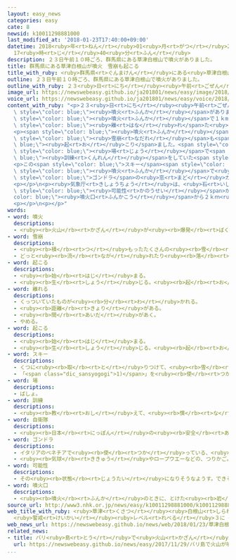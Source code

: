 ```yaml
---
layout: easy_news
categories: easy
cate: 8
newsid: k10011298881000
last_modified_at: '2018-01-23T17:40:00+09:00'
datetime: 2018<ruby>年<rt>ねん</rt></ruby>01<ruby>月<rt>がつ</rt></ruby>23<ruby>日<rt>にち</rt></ruby>
  17<ruby>時<rt>じ</rt></ruby>40<ruby>分<rt>ふん</rt></ruby>
description: ２３日午前１０時ごろ、群馬県にある草津白根山で噴火がありました。
title: 群馬県にある草津白根山が噴火　雪崩も起こる
title_with_ruby: <ruby>群馬県<rt>ぐんまけん</rt></ruby>にある<ruby>草津白根山<rt>くさつしらねさん</rt></ruby>が<ruby>噴火<rt>ふんか</rt></ruby>　<ruby>雪崩<rt>なだれ</rt></ruby>も<ruby>起<rt>お</rt></ruby>こる
outline: ２３日午前１０時ごろ、群馬県にある草津白根山で噴火がありました。
outline_with_ruby: ２３<ruby>日<rt>にち</rt></ruby><ruby>午前<rt>ごぜん</rt></ruby>１０<ruby>時<rt>じ</rt></ruby>ごろ、<ruby>群馬県<rt>ぐんまけん</rt></ruby>にある<ruby>草津白根山<rt>くさつしらねさん</rt></ruby>で<ruby>噴火<rt>ふんか</rt></ruby>がありました。
image_url: https://newswebeasy.github.io/ja201801/news/easy/image/2018/01/23/k10011298881000.jpg
voice_url: https://newswebeasy.github.io/ja201801/news/easy/voice/2018/01/23/k10011298881000.mp3
content_with_ruby: "<p>２３<ruby>日<rt>にち</rt></ruby><ruby>午前<rt>ごぜん</rt></ruby>１０<ruby>時<rt>じ</rt></ruby>ごろ、<ruby>群馬県<rt>ぐんまけん</rt></ruby>にある<ruby>草津白根山<rt>くさつしらねさん</rt></ruby>で<span\
  \ style=\"color: blue;\"><ruby>噴火<rt>ふんか</rt></ruby></span>がありました。</p>\n<p><ruby>気象庁<rt>きしょうちょう</rt></ruby>によると、この<span\
  \ style=\"color: blue;\"><ruby>噴火<rt>ふんか</rt></ruby></span>で１ｋm<ruby>以上<rt>いじょう</rt></ruby><span\
  \ style=\"color: blue;\"><ruby>離<rt>はな</rt></ruby>れ</span>た<ruby>場所<rt>ばしょ</rt></ruby>まで<ruby>石<rt>いし</rt></ruby>が<ruby>飛<rt>と</rt></ruby>びました。</p>\n\
  <p><span style=\"color: blue;\"><ruby>噴火<rt>ふんか</rt></ruby></span>した<ruby>山<rt>やま</rt></ruby>のすぐ<ruby>近<rt>ちか</rt></ruby>くにある<ruby>草津国際<rt>くさつこくさい</rt></ruby>スキー<ruby>場<rt>じょう</rt></ruby>では<span\
  \ style=\"color: blue;\"><ruby>雪崩<rt>なだれ</rt></ruby></span>も<span style=\"color:\
  \ blue;\"><ruby>起<rt>お</rt></ruby>こり</span>ました。<span style=\"color: blue;\">スキー</span><span\
  \ style=\"color: blue;\"><ruby>場<rt>じょう</rt></ruby></span>で<span style=\"color:\
  \ blue;\"><ruby>訓練<rt>くんれん</rt></ruby></span>をしていた<span style=\"color: blue;\"><ruby>自衛隊<rt>じえいたい</rt></ruby></span>の<ruby>人<rt>ひと</rt></ruby>が<ruby>１人<rt>ひとり</rt></ruby><ruby>亡<rt>な</rt></ruby>くなって、６<ruby>人<rt>にん</rt></ruby>がけがをしました。</p>\n\
  <p>この<span style=\"color: blue;\">スキー</span><span style=\"color: blue;\"><ruby>場<rt>じょう</rt></ruby></span>ではほかにも、<span\
  \ style=\"color: blue;\"><ruby>噴火<rt>ふんか</rt></ruby></span>で<ruby>石<rt>いし</rt></ruby>が<ruby>飛<rt>と</rt></ruby>んできたり、<span\
  \ style=\"color: blue;\">ゴンドラ</span>の<ruby>窓<rt>まど</rt></ruby>ガラスが<ruby>割<rt>わ</rt></ruby>れたりして、５<ruby>人<rt>にん</rt></ruby>がけがをしました。</p>\n\
  <p></p>\n<p><ruby>気象庁<rt>きしょうちょう</rt></ruby>は、<ruby>石<rt>いし</rt></ruby>などが<ruby>飛<rt>と</rt></ruby>んでくる<span\
  \ style=\"color: blue;\"><ruby>可能性<rt>かのうせい</rt></ruby></span>があるため、<span style=\"\
  color: blue;\"><ruby>噴火口<rt>ふんかこう</rt></ruby></span>から２ｋｍ<ruby>以内<rt>いない</rt></ruby>には<ruby>入<rt>はい</rt></ruby>らないように<ruby>言<rt>い</rt></ruby>っています。</p>\n\
  <p></p>\n<p></p>"
words:
- word: 噴火
  descriptions:
  - <ruby><rb>火山</rb><rt>かざん</rt></ruby>が<ruby><rb>爆発</rb><rt>ばくはつ</rt></ruby>して、とけた<ruby><rb>溶岩</rb><rt>ようがん</rt></ruby>や、<ruby><rb>火山灰</rb><rt>かざんばい</rt></ruby>・<ruby><rb>水蒸気</rb><rt>すいじょうき</rt></ruby>・ガスをふき<ruby><rb>出</rb><rt>だ</rt></ruby>すこと。
- word: 雪崩
  descriptions:
  - <ruby><rb>積</rb><rt>つ</rt></ruby>もったたくさんの<ruby><rb>雪</rb><rt>ゆき</rt></ruby>が、どっとくずれ<ruby><rb>落</rb><rt>お</rt></ruby>ちること。
  - どっと<ruby><rb>流</rb><rt>なが</rt></ruby>れたり<ruby><rb>落</rb><rt>お</rt></ruby>ちたりすること。
- word: 起こる
  descriptions:
  - <ruby><rb>始</rb><rt>はじ</rt></ruby>まる。
  - <ruby><rb>生</rb><rt>しょう</rt></ruby>じる。<ruby><rb>起</rb><rt>お</rt></ruby>きる。
- word: 離れる
  descriptions:
  - くっついていたものが<ruby><rb>分</rb><rt>わ</rt></ruby>かれる。
  - <ruby><rb>距離</rb><rt>きょり</rt></ruby>がある。
  - <ruby><rb>間</rb><rt>あいだ</rt></ruby>があく。
  - やめる。
- word: 起こる
  descriptions:
  - <ruby><rb>始</rb><rt>はじ</rt></ruby>まる。
  - <ruby><rb>生</rb><rt>しょう</rt></ruby>じる。<ruby><rb>起</rb><rt>お</rt></ruby>きる。
- word: スキー
  descriptions:
  - くつに<ruby><rb>取</rb><rt>と</rt></ruby>りつけて、<ruby><rb>雪</rb><rt>ゆき</rt></ruby>の<ruby><rb>上</rb><rt>うえ</rt></ruby>をすべる<ruby><rb>細長</rb><rt>ほそなが</rt></ruby>い<ruby><rb>板</rb><rt>いた</rt></ruby>。
  - 「<span class="dic_sansyogogi">1)</span>」を<ruby><rb>使</rb><rt>つか</rt></ruby>って<ruby><rb>雪</rb><rt>ゆき</rt></ruby>の<ruby><rb>上</rb><rt>うえ</rt></ruby>をすべるスポーツ。
- word: 場
  descriptions:
  - ばしょ。
- word: 訓練
  descriptions:
  - <ruby><rb>教</rb><rt>おし</rt></ruby>えて、<ruby><rb>慣</rb><rt>な</rt></ruby>れさせること。また、うまくできるように<ruby><rb>練習</rb><rt>れんしゅう</rt></ruby>すること。
- word: 自衛隊
  descriptions:
  - <ruby><rb>日本</rb><rt>にっぽん</rt></ruby>の<ruby><rb>安全</rb><rt>あんぜん</rt></ruby>を<ruby><rb>守</rb><rt>まも</rt></ruby>るために、<ruby><rb>第二次世界大戦</rb><rt>だいにじせかいたいせん</rt></ruby><ruby><rb>後</rb><rt>ご</rt></ruby>に<ruby><rb>作</rb><rt>つく</rt></ruby>られた<ruby><rb>防衛組織</rb><rt>ぼうえいそしき</rt></ruby>。<ruby><rb>陸上</rb><rt>りくじょう</rt></ruby>・<ruby><rb>海上</rb><rt>かいじょう</rt></ruby>・<ruby><rb>航空</rb><rt>こうくう</rt></ruby>に<ruby><rb>分</rb><rt>わ</rt></ruby>かれる。
- word: ゴンドラ
  descriptions:
  - イタリアのベネチアで<ruby><rb>使</rb><rt>つか</rt></ruby>っている、<ruby><rb>細長</rb><rt>ほそなが</rt></ruby>い<ruby><rb>小船</rb><rt>こぶね</rt></ruby>。
  - <ruby><rb>気球</rb><rt>ききゅう</rt></ruby>やロープウエーなどの、つりかご。
- word: 可能性
  descriptions:
  - その<ruby><rb>状態</rb><rt>じょうたい</rt></ruby>になりそうなようす。できそうなようす。
- word: 噴火口
  descriptions:
  - <ruby><rb>噴火</rb><rt>ふんか</rt></ruby>のときに、とけた<ruby><rb>岩</rb><rt>いわ</rt></ruby>やガスなどのふき<ruby><rb>出</rb><rt>で</rt></ruby>る<ruby><rb>所</rb><rt>ところ</rt></ruby>。<ruby><rb>火口</rb><rt>かこう</rt></ruby>。
source_url: http://www3.nhk.or.jp/news/easy/k10011298881000/k10011298881000.html
web_title_with_ruby: <ruby>草津<rt>くさつ</rt></ruby><ruby>白根山<rt>しらねさん</rt></ruby>が<ruby>噴火<rt>ふんか</rt></ruby>
  <ruby>警戒<rt>けいかい</rt></ruby><ruby>レベル<rt>れべる</rt></ruby>３に <ruby>気象庁<rt>きしょうちょう</rt></ruby>
web_news_url: https://newswebeasy.github.io/news/web/2018/01/23/草津白根山が噴火-警戒レベル3に-気象庁
related_news:
- title: バリ<ruby>島<rt>とう</rt></ruby>で<ruby>火山<rt>かざん</rt></ruby>が<ruby>噴火<rt>ふんか</rt></ruby>　<ruby>飛行機<rt>ひこうき</rt></ruby>が<ruby>飛<rt>と</rt></ruby>ぶことができなくなる
  url: https://newswebeasy.github.io/news/easy/2017/11/29/バリ島で火山が噴火-飛行機が飛ぶことができなくなる
...
```

